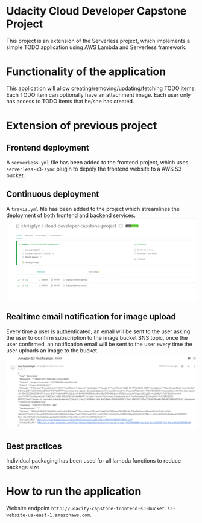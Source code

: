 # Udacity Cloud Developer Capstone Project

This project is an extension of the Serverless project, which implements a simple TODO application using AWS Lambda and Serverless framework. 

# Functionality of the application

This application will allow creating/removing/updating/fetching TODO items. Each TODO item can optionally have an attachment image. Each user only has access to TODO items that he/she has created.


# Extension of previous project

## Frontend deployment
A `serverless.yml` file has been added to the frontend project, which uses `serverless-s3-sync` plugin to depoly the frontend website to a AWS S3 bucket.

## Continuous deployment
A `travis.yml` file has been added to the project which streamlines the deployment of both frontend and backend services.
![Alt text](travis.png?raw=true "deployment result")


## Realtime email notification for image upload
Every time a user is authenticated, an email will be sent to the user asking the user to confirm subscription to the image bucket SNS topic, once the user confirmed, an notification email will be sent to the user every time the user uploads an image to the bucket.
![Alt text](sns.png?raw=true "deployment result")

## Best practices
Individual packaging has been used for all lambda functions to reduce package size.


# How to run the application
Website endpoint `http://udacity-capstone-frontend-s3-bucket.s3-website-us-east-1.amazonaws.com`.

